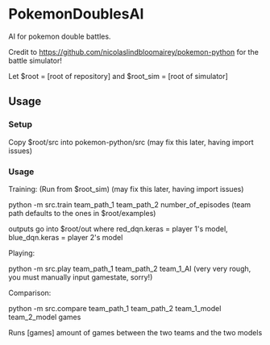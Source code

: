 # PokemonDoublesAI
AI for pokemon double battles.

Credit to https://github.com/nicolaslindbloomairey/pokemon-python for the battle simulator!

Let $root = [root of repository] and $root_sim = [root of simulator]



## Usage

### Setup

  Copy $root/src into pokemon-python/src (may fix this later, having import issues)

### Usage

Training: (Run from $root_sim) (may fix this later, having import issues)

  python -m src.train team_path_1 team_path_2 number_of_episodes (team path defaults to the ones in $root/examples)

outputs go into $root/out where red_dqn.keras = player 1's model, blue_dqn.keras = player 2's model

Playing:

  python -m src.play team_path_1 team_path_2 team_1_AI (very very rough, you must manually input gamestate, sorry!)

Comparison:

  python -m src.compare team_path_1 team_path_2 team_1_model team_2_model games 

Runs [games] amount of games between the two teams and the two models
  
